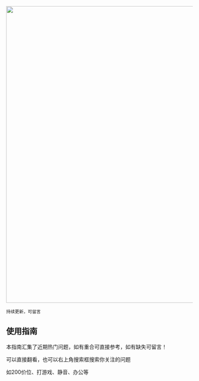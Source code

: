 <img src="assets/image/00.png" width="800" />


<small>持续更新，可留言</small>  


## 使用指南

本指南汇集了近期热门问题，如有重合可直接参考，如有缺失可留言！

可以直接翻看，也可以右上角搜索框搜索你关注的问题

如200价位、打游戏、静音、办公等